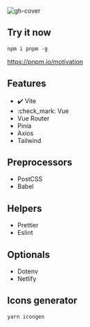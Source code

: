 ![gh-cover](https://user-images.githubusercontent.com/25357754/199942788-33ff28c3-2061-460b-8a4c-49620bc6dbc3.png)

## Try it now

```
npm i pnpm -g
```
https://pnpm.io/motivation

## Features

- :heavy_check_mark: Vite
- :check_mark: Vue
- Vue Router
- Pinia
- Axios
- Tailwind

## Preprocessors

- PostCSS
- Babel

## Helpers

- Prettier
- Eslint

## Optionals

- Dotenv
- Netlify

## Icons generator

```
yarn icongen
```

